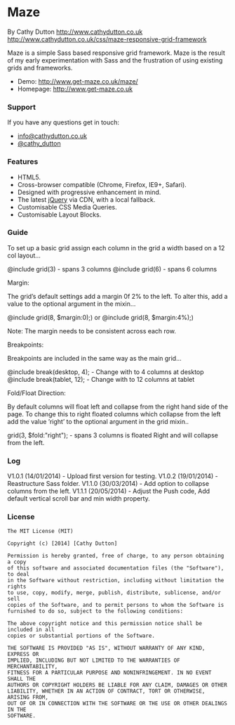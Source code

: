 # Maze
By Cathy Dutton
http://www.cathydutton.co.uk
http://www.cathydutton.co.uk/css/maze-responsive-grid-framework

Maze is a simple Sass based responsive grid framework. Maze is the result of my early experimentation with Sass and the frustration of using existing grids and frameworks.

* Demo: http://www.get-maze.co.uk/maze/
* Homepage: http://www.get-maze.co.uk


### Support
If you have any questions get in touch:

-   [info@cathydutton.co.uk](mailto:info@cathydutton.co.uk)
-   [@cathy_dutton](http://twitter.com/cathy_dutton)


### Features

* HTML5.
* Cross-browser compatible (Chrome, Firefox, IE9+, Safari).
* Designed with progressive enhancement in mind.
* The latest [jQuery](http://jquery.com/) via CDN, with a local fallback.
* Customisable CSS Media Queries.
* Customisable Layout Blocks.


### Guide

To set up a basic grid assign each column in the grid a width based on a 12 col layout…

@include grid(3)  -  spans 3 columns 
@include grid(6)  -  spans 6 columns 

Margin:

The grid’s default settings add a margin 0f 2% to the left. To alter this, add a value to the optional argument in the mixin…

@include grid(8, $margin:0);) or
@include grid(8, $margin:4%);)

Note: The margin needs to be consistent across each row.

Breakpoints:

Breakpoints are included in the same way as the main grid...

 @include break(desktop, 4);  - Change with to 4 columns at desktop
 @include break(tablet, 12);   - Change with to 12 columns at tablet

Fold/Float Direction:

By default columns will float left and collapse from the right hand side of the page. To change this to right floated columns which collapse from the left add the value ’right’ to the optional argument in the grid mixin..

grid(3, $fold:"right"); - spans 3 columns is floated Right and will collapse from the left.


### Log

V1.0.1 (14/01/2014) - Upload first version for testing.
V1.0.2 (19/01/2014) - Reastructure Sass folder.
V1.1.0 (30/03/2014) - Add option to collapse columns from the left.
V1.1.1 (20/05/2014) - Adjust the Push code, Add default vertical scroll bar and min width property.

### License
```
The MIT License (MIT)

Copyright (c) [2014] [Cathy Dutton]

Permission is hereby granted, free of charge, to any person obtaining a copy
of this software and associated documentation files (the "Software"), to deal
in the Software without restriction, including without limitation the rights
to use, copy, modify, merge, publish, distribute, sublicense, and/or sell
copies of the Software, and to permit persons to whom the Software is
furnished to do so, subject to the following conditions:

The above copyright notice and this permission notice shall be included in all
copies or substantial portions of the Software.

THE SOFTWARE IS PROVIDED "AS IS", WITHOUT WARRANTY OF ANY KIND, EXPRESS OR
IMPLIED, INCLUDING BUT NOT LIMITED TO THE WARRANTIES OF MERCHANTABILITY,
FITNESS FOR A PARTICULAR PURPOSE AND NONINFRINGEMENT. IN NO EVENT SHALL THE
AUTHORS OR COPYRIGHT HOLDERS BE LIABLE FOR ANY CLAIM, DAMAGES OR OTHER
LIABILITY, WHETHER IN AN ACTION OF CONTRACT, TORT OR OTHERWISE, ARISING FROM,
OUT OF OR IN CONNECTION WITH THE SOFTWARE OR THE USE OR OTHER DEALINGS IN THE
SOFTWARE.


